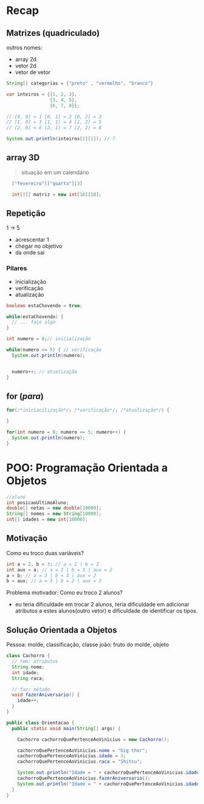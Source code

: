 # Recap

## Matrizes (quadriculado)

outros nomes:

- array 2d
- vetor 2d
- vetor de vetor

```java
String[] categorias = {"preto" , "vermelho", "branco"}

var inteiros = {{1, 2, 3},
                {3, 4, 5},
                {6, 7, 8}};

// [0, 0] = 1 [0, 1] = 2 [0, 2] = 3
// [1, 0] = 3 [1, 1] = 4 [1, 2] = 5
// [2, 0] = 6 [2, 1] = 7 [2, 2] = 8

System.out.println(inteiros[2][1]); // 7
```

## array 3D

> situação em um calendário

```java
  ["fevereiro"]["quarta"][3]
```

```java
  int[][] matriz = new int[10][10];
```

## Repetição

1 -> 5

- acrescentar 1
- chegar no objetivo
- da onde sai

### Pilares

- inicialização
- verificação
- atualização

```java
boolean estaChovendo = true;

while(estaChovendo) {
  // ... faço algo
}
```

```java
int numero = 0;// inicialização

while(numero <= 5) { // verificação
  System.out.println(numero);


  numero++; // atualização
}
```

## for (_para_)

```java
for(/*iniciacilização*/; /*verificação*/; /*atualização*/) {

}
```

```java
for(int numero = 0; numero <= 5; numero++) {
  System.out.println(numero);
}
```

# POO: Programação Orientada a Objetos

```java
//aluno
int posicaoUltimoAluno;
double[] notas = new double[10000];
String[] nomes = new String[10000];
int[] idades = new int[10000];
```

## Motivação

Como eu troco duas variáveis?

```java
int a = 2, b = 3; // a = 2 | b = 3
int aux = a; // a = 2 | b = 3 | aux = 2
a = b; // a = 3 | b = 3 | aux = 2
b = aux; // a = 3 | b = 2 | aux = 2
```

Problema motivador: Como eu troco 2 alunos?

- eu teria dificuldade em trocar 2 alunos, teria dificuldade em adicionar atributos a estes alunos(outro vetor) e dificuldade de identificar os tipos.

## Solução Orientada a Objetos

Pessoa: molde, classificação, classe
joão: fruto do molde, objeto

```java
class Cachorro {
  // tem: atributos
  String nome;
  int idade;
  String raca;

  // faz: método
  void fazerAniversario() {
    idade++;
  }
}

public class Orientacao {
  public static void main(String[] args) {

    Cachorro cachorroQuePertenceAoVinicius = new Cachorro();

    cachorroQuePertenceAoVinicius.nome = "big thor";
    cachorroQuePertenceAoVinicius.idade = 3;
    cachorroQuePertenceAoVinicius.raca = "Shitsu";

    System.out.println("Idade = " + cachorroQuePertenceAoVinicius.idade);
    cachorroQuePertenceAoVinicius.fazerAniversario();
    System.out.println("Idade = " + cachorroQuePertenceAoVinicius.idade);
  }
}
```
